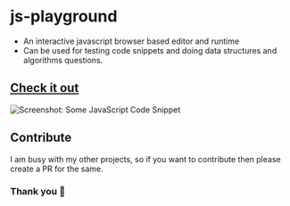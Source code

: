 # js-playground

- An interactive javascript browser based editor and runtime 
- Can be used for testing code snippets and doing data structures and algorithms questions.

## [Check it out](https://vikas-kukreti.github.io/js-playground)
![Screenshot: Some JavaScript Code Snippet](https://contributeslashcode.pages.dev/assets/bannercode.png)

## Contribute
I am busy with my other projects, so if you want to contribute then please create a PR for the same.

### Thank you 🙏

